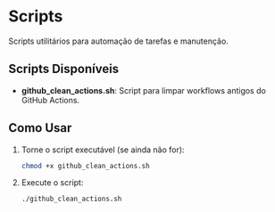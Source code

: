 # Scripts

Scripts utilitários para automação de tarefas e manutenção.

## Scripts Disponíveis

- **github_clean_actions.sh**: Script para limpar workflows antigos do GitHub Actions.

## Como Usar

1. Torne o script executável (se ainda não for):
   ```bash
   chmod +x github_clean_actions.sh
   ```
2. Execute o script:
   ```bash
   ./github_clean_actions.sh
   ```